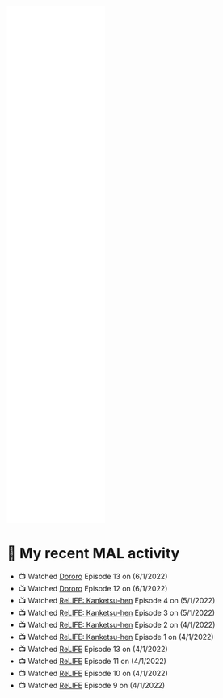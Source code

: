 ![Metrics](https://github.com/noxan-dev/noxan-dev/blob/main/github-metrics.svg)

# 🌸 My recent MAL activity

<!-- MAL_ACTIVITY:start -->

- 📺 Watched [Dororo](https://myanimelist.net/anime/37520) Episode 13 on (6/1/2022)
- 📺 Watched [Dororo](https://myanimelist.net/anime/37520) Episode 12 on (6/1/2022)
- 📺 Watched [ReLIFE: Kanketsu-hen](https://myanimelist.net/anime/35466) Episode 4 on (5/1/2022)
- 📺 Watched [ReLIFE: Kanketsu-hen](https://myanimelist.net/anime/35466) Episode 3 on (5/1/2022)
- 📺 Watched [ReLIFE: Kanketsu-hen](https://myanimelist.net/anime/35466) Episode 2 on (4/1/2022)
- 📺 Watched [ReLIFE: Kanketsu-hen](https://myanimelist.net/anime/35466) Episode 1 on (4/1/2022)
- 📺 Watched [ReLIFE](https://myanimelist.net/anime/30015) Episode 13 on (4/1/2022)
- 📺 Watched [ReLIFE](https://myanimelist.net/anime/30015) Episode 11 on (4/1/2022)
- 📺 Watched [ReLIFE](https://myanimelist.net/anime/30015) Episode 10 on (4/1/2022)
- 📺 Watched [ReLIFE](https://myanimelist.net/anime/30015) Episode 9 on (4/1/2022)

<!-- MAL_ACTIVITY:end -->
